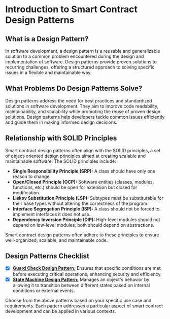 # Introduction to Smart Contract Design Patterns

## What is a Design Pattern?

In software development, a design pattern is a reusable and generalizable solution to a common problem encountered during the design and implementation of software. Design patterns provide proven solutions to recurring challenges, offering a structured approach to solving specific issues in a flexible and maintainable way.

## What Problems Do Design Patterns Solve?

Design patterns address the need for best practices and standardized solutions in software development. They aim to improve code readability, maintainability, and scalability while promoting the reuse of proven design solutions. Design patterns help developers tackle common issues efficiently and guide them in making informed design decisions.

## Relationship with SOLID Principles

Smart contract design patterns often align with the SOLID principles, a set of object-oriented design principles aimed at creating scalable and maintainable software. The SOLID principles include:

- **Single Responsibility Principle (SRP):** A class should have only one reason to change.
- **Open/Closed Principle (OCP):** Software entities (classes, modules, functions, etc.) should be open for extension but closed for modification.
- **Liskov Substitution Principle (LSP):** Subtypes must be substitutable for their base types without altering the correctness of the program.
- **Interface Segregation Principle (ISP):** A class should not be forced to implement interfaces it does not use.
- **Dependency Inversion Principle (DIP):** High-level modules should not depend on low-level modules; both should depend on abstractions.

Smart contract design patterns often adhere to these principles to ensure well-organized, scalable, and maintainable code.

## Design Patterns Checklist

- [x] [**Guard Check Design Pattern:**](./contracts/guard_check/README.md) Ensures that specific conditions are met before executing critical operations, enhancing security and efficiency.
- [x] [**State Machine Design Pattern:**](./contracts/state_machine/README.md) Manages an object's behavior by allowing it to transition between different states based on internal conditions or external events.

Choose from the above patterns based on your specific use case and requirements. Each pattern addresses a particular aspect of smart contract development and can be applied in various contexts.